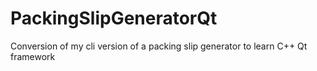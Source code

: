 # PackingSlipGeneratorQt
 Conversion of my cli version of a packing slip generator to learn C++ Qt framework
